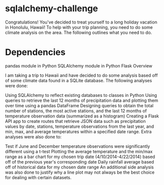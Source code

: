 # sqlalchemy-challenge
Congratulations! You've decided to treat yourself to a long holiday vacation in Honolulu, Hawaii! To help with your trip planning, you need to do some climate analysis on the area. The following outlines what you need to do.

# Dependencies

pandas module in Python
SQLAlchemy module in Python
Flask
Overview

I am taking a trip to Hawaii and have decided to do some analysis based off of some climate data found in a SQLite database. The following analyses were done:

Using SQLAlchemy to reflect existing databases to classes in Python
Using queries to retrieve the last 12 months of precipitation data and plotting them over time using a pandas DataFrame
Designing queries to obtain the total number of stations, the most active stations, and the last 12 months of temperature observation data (summarized as a histogram)
Creating a Flask API app to create routes that retrieve JSON data such as precipitation values by date, stations, temperature observations from the last year, and min, max, and average temperatures within a specified date range.
Extra analyses were also done to:

Test if June and December temperature observations were significantly different using a t-test
Plotting the average temperature and the min/max range as a bar chart for my chosen trip date (4/10/2014-4/22/2014) based off of the previous year's corresponding date
Daily rainfall average based off of historical data for my chosen date range
An additional side analysis was also done to justify why a line plot may not always be the best choice for dealing with certain datasets.
